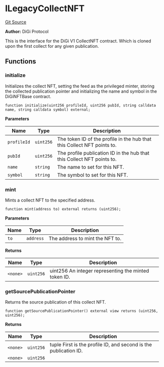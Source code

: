 # ILegacyCollectNFT
[Git Source](https://github.com/digiv3rse/protocol-contracts/blob/78826068117a4eb9f5d01837d2d88deb72b92ea0/contracts/interfaces/ILegacyCollectNFT.sol)

**Author:**
DiGi Protocol

This is the interface for the DiGi V1 CollectNFT contract. Which is cloned upon the first collect for any
given publication.


## Functions
### initialize

Initializes the collect NFT, setting the feed as the privileged minter, storing the collected publication
pointer and initializing the name and symbol in the DiGiNFTBase contract.


```solidity
function initialize(uint256 profileId, uint256 pubId, string calldata name, string calldata symbol) external;
```
**Parameters**

|Name|Type|Description|
|----|----|-----------|
|`profileId`|`uint256`|The token ID of the profile in the hub that this Collect NFT points to.|
|`pubId`|`uint256`|The profile publication ID in the hub that this Collect NFT points to.|
|`name`|`string`|The name to set for this NFT.|
|`symbol`|`string`|The symbol to set for this NFT.|


### mint

Mints a collect NFT to the specified address.


```solidity
function mint(address to) external returns (uint256);
```
**Parameters**

|Name|Type|Description|
|----|----|-----------|
|`to`|`address`|The address to mint the NFT to.|

**Returns**

|Name|Type|Description|
|----|----|-----------|
|`<none>`|`uint256`|uint256 An integer representing the minted token ID.|


### getSourcePublicationPointer

Returns the source publication of this collect NFT.


```solidity
function getSourcePublicationPointer() external view returns (uint256, uint256);
```
**Returns**

|Name|Type|Description|
|----|----|-----------|
|`<none>`|`uint256`|tuple First is the profile ID, and second is the publication ID.|
|`<none>`|`uint256`||


